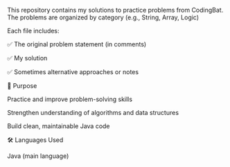This repository contains my solutions to practice problems from CodingBat.
The problems are organized by category (e.g., String, Array, Logic)

Each file includes:

✅ The original problem statement (in comments)

✅ My solution

✅ Sometimes alternative approaches or notes

🚀 Purpose

Practice and improve problem-solving skills

Strengthen understanding of algorithms and data structures

Build clean, maintainable Java code

🛠️ Languages Used

Java (main language)
